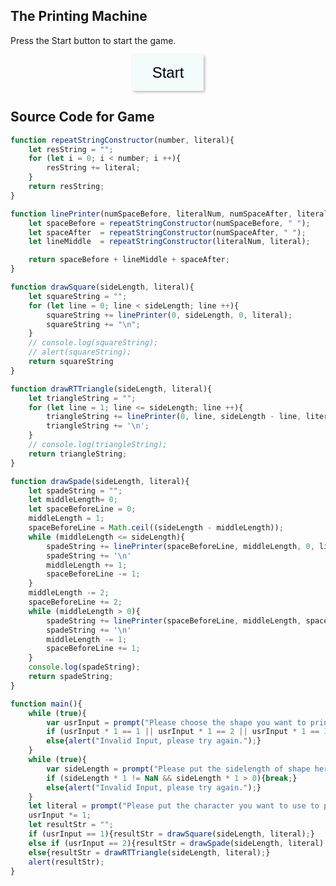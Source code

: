<head>
    <script type="text/javascript" src="https://markchenyutian.github.io/Markchen_Blog/ComputerScience3_Homework/Homework03.js"></script>
</head>
<style>
    button{
        transition: 0.2s;
        background-color: #F2FCFA;
        border:none;
        padding: 15px 32px;
        box-shadow: 2px 2px 4px #bbbbbb;
        font-size: 24px;
    }
    button:hover{
        transition: 0.2s;
        background-color: #DDF6F3;
        padding: 15px 32px;
        border:none;
        box-shadow: 1px 1px 2px #bbbbbb;
        font-size: 24px;
    }
</style>

## The Printing Machine

Press the Start button to start the game.

<center>
<button onclick='main();'>
    Start
</button>
</center>

## Source Code for Game
```javascript
function repeatStringConstructor(number, literal){
    let resString = "";
    for (let i = 0; i < number; i ++){
        resString += literal;
    }
    return resString;
}

function linePrinter(numSpaceBefore, literalNum, numSpaceAfter, literal){
    let spaceBefore = repeatStringConstructor(numSpaceBefore, " ");
    let spaceAfter  = repeatStringConstructor(numSpaceAfter, " ");
    let lineMiddle  = repeatStringConstructor(literalNum, literal);

    return spaceBefore + lineMiddle + spaceAfter;
}

function drawSquare(sideLength, literal){
    let squareString = "";
    for (let line = 0; line < sideLength; line ++){
        squareString += linePrinter(0, sideLength, 0, literal);
        squareString += "\n";
    }
    // console.log(squareString);
    // alert(squareString);
    return squareString
}

function drawRTTriangle(sideLength, literal){
    let triangleString = "";
    for (let line = 1; line <= sideLength; line ++){
        triangleString += linePrinter(0, line, sideLength - line, literal);
        triangleString += '\n';
    }
    // console.log(triangleString);
    return triangleString;
}

function drawSpade(sideLength, literal){
    let spadeString = "";
    let middleLength= 0;
    let spaceBeforeLine = 0;
    middleLength = 1;
    spaceBeforeLine = Math.ceil((sideLength - middleLength));
    while (middleLength <= sideLength){
        spadeString += linePrinter(spaceBeforeLine, middleLength, 0, literal+" ");
        spadeString += '\n'
        middleLength += 1;
        spaceBeforeLine -= 1;
    }
    middleLength -= 2;
    spaceBeforeLine += 2;
    while (middleLength > 0){
        spadeString += linePrinter(spaceBeforeLine, middleLength, spaceBeforeLine, literal+" ");
        spadeString += '\n'
        middleLength -= 1;
        spaceBeforeLine += 1;
    }
    console.log(spadeString);
    return spadeString;
}

function main(){
    while (true){
        var usrInput = prompt("Please choose the shape you want to print: \nSquare - 1   |   Spade - 2   |   Rt Triangle - 3   |");
        if (usrInput * 1 == 1 || usrInput * 1 == 2 || usrInput * 1 == 3){break;}
        else{alert("Invalid Input, please try again.");}
    }
    while (true){
        var sideLength = prompt("Please put the sidelength of shape here.") * 1;
        if (sideLength * 1 != NaN && sideLength * 1 > 0){break;}
        else{alert("Invalid Input, please try again.");}
    }
    let literal = prompt("Please put the character you want to use to print here.")[0];
    usrInput *= 1;
    let resultStr = "";
    if (usrInput == 1){resultStr = drawSquare(sideLength, literal);}
    else if (usrInput == 2){resultStr = drawSpade(sideLength, literal);}
    else{resultStr = drawRTTriangle(sideLength, literal);}
    alert(resultStr);
}
```